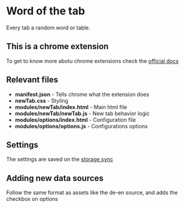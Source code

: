 # Word of the tab

Every tab a random word or table.

## This is a chrome extension

To get to know more abotu chrome extensions check the [official docs](https://developer.chrome.com/docs/extensions/mv3/getstarted/)

## Relevant files

- **manifest.json** - Tells chrome what the extension does
- **newTab.css** - Styling
- **modules/newTab/index.html** - Main html file
- **modules/newTab/newTab.js** - New tab behavior logic
- **modules/options/index.html** - Configuration file
- **modules/options/options.js** - Configurations options

## Settings

The settings are saved on the [storage sync](https://developer.chrome.com/docs/extensions/reference/storage/#property-sync)

## Adding new data sources

Follow the same format as assets like the de-en source, and adds the checkbox on options
